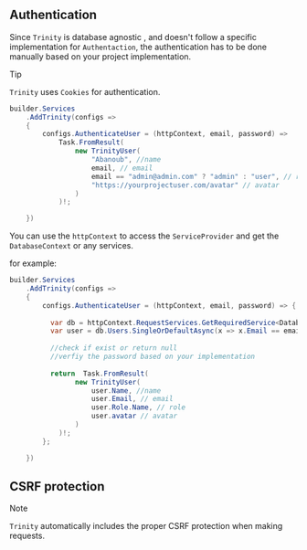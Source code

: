 
## Authentication

Since `Trinity` is database agnostic , and doesn't follow a specific implementation for `Authentaction`,
the authentication has to be done manually based on your project implementation.

> [!TIP]
> `Trinity` uses `Cookies` for authentication.

```csharp
builder.Services
    .AddTrinity(configs =>
    {
        configs.AuthenticateUser = (httpContext, email, password) =>
            Task.FromResult(
                new TrinityUser(
                    "Abanoub", //name
                    email, // email
                    email == "admin@admin.com" ? "admin" : "user", // role
                    "https://yourprojectuser.com/avatar" // avatar
                )
            )!;

    })
```
You can use the `httpContext` to access the `ServiceProvider` and get the `DatabaseContext` or any services.

for example:

```csharp
builder.Services
    .AddTrinity(configs =>
    {
        configs.AuthenticateUser = (httpContext, email, password) => {
        
          var db = httpContext.RequestServices.GetRequiredService<DatabaseContext>();
          var user = db.Users.SingleOrDefaultAsync(x => x.Email == email);
          
          //check if exist or return null
          //verfiy the password based on your implementation
        
          return  Task.FromResult(
                new TrinityUser(
                    user.Name, //name
                    user.Email, // email
                    user.Role.Name, // role
                    user.avatar // avatar
                )
            )!;
        };

    })
```

## CSRF protection

> [!NOTE]
> `Trinity` automatically includes the proper CSRF protection when making requests.